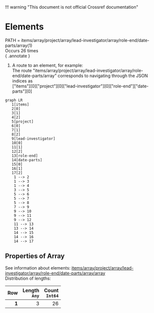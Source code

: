 !!! warning "This document is not official Crossref documentation"
# Elements
PATH = items/array/project/array/lead-investigator/array/role-end/date-parts/array(1)  
Occurs 26 times  
{ .annotate }

1. A route to an element, for example:  
   The route "items/array/project/array/lead-investigator/array/role-end/date-parts/array" corresponds to navigating through the JSON indices as  
   ["items"][0]["project"][0]["lead-investigator"][0]["role-end"]["date-parts"][0]  

```mermaid
graph LR
   1[items]
   2[0]
   3[1]
   4[2]
   5[project]
   6[0]
   7[1]
   8[2]
   9[lead-investigator]
   10[0]
   11[1]
   12[2]
   13[role-end]
   14[date-parts]
   15[0]
   16[1]
   17[2]
    1 --> 2
    1 --> 3
    1 --> 4
    3 --> 5
    5 --> 6
    5 --> 7
    5 --> 8
    7 --> 9
    9 --> 10
    9 --> 11
    9 --> 12
    11 --> 13
    13 --> 14
    14 --> 15
    14 --> 16
    14 --> 17
```


## Properties of Array
See information about elements: [items/array/project/array/lead-investigator/array/role-end/date-parts/array/array](array/index.md)  
Distribution of lengths:  

| **Row** | **Length**<br>`Any` | **Count**<br>`Int64` |
|--------:|--------------------:|---------------------:|
| **1**   | 3                   | 26                   |

